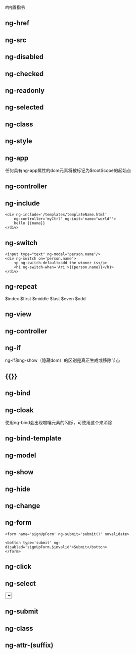 #内置指令


## ng-href
## ng-src
## ng-disabled
## ng-checked
## ng-readonly
## ng-selected
## ng-class
## ng-style

## ng-app
任何具有ng-app属性的dom元素将被标记为$rootScope的起始点


## ng-controller

## ng-include

```
<div ng-include='/templates/templateName.html'
    ng-controller='myCtrl' ng-init='name="world"'>
    hello {{name}}
</div>

```

## ng-switch

```
<input type="text" ng-model="person.name"/>
<div ng-switch on='person.name'>
    <p ng-switch-default>add the winner is</p>
    <h1 ng-switch-when='Ari'>{{person.name}}</h1>
</div>
```

## ng-repeat
$index
$first
$middle
$last
$even
$odd

## ng-view

## ng-controller

## ng-if
ng-if和ng-show（隐藏dom）的区别是真正生成或移除节点

## {{}}

## ng-bind

## ng-cloak
使用ng-bind会出现喧嚷元素的闪烁，可使用这个来消除

## ng-bind-template

## ng-model

## ng-show

## ng-hide

## ng-change

## ng-form

```
<form name='signUpForm' ng-submit='submit()' novalidate>

<botton type='submit' ng-disabled='signUpForm.$invalid'>Submit</botton>
</form>
```

## ng-click

## ng-select
<select ng-model="city" ng-options="city.name for city in cities"></select>

## ng-submit

## ng-class

## ng-attr-(suffix)